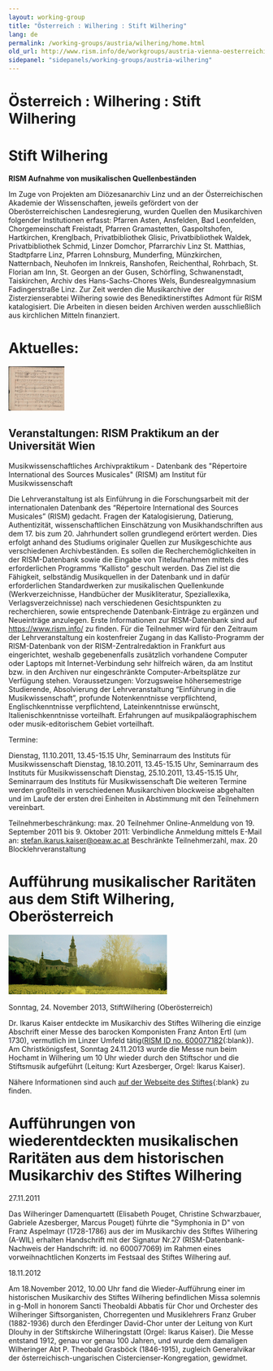 ```yaml
---
layout: working-group
title: "Österreich : Wilhering : Stift Wilhering"
lang: de
permalink: /working-groups/austria/wilhering/home.html
old_url: http://www.rism.info/de/workgroups/austria-vienna-oesterreichische-akademie-der-wissenschaften/home.html
sidepanel: "sidepanels/working-groups/austria-wilhering"
---
```


# Österreich : Wilhering : Stift Wilhering

# Stift Wilhering

**RISM Aufnahme von musikalischen Quellenbeständen**

Im Zuge von Projekten am Diözesanarchiv Linz und an der Österreichischen Akademie der Wissenschaften, jeweils gefördert von der Oberösterreichischen Landesregierung, wurden Quellen den Musikarchiven folgender Institutionen erfasst: Pfarren Asten, Ansfelden, Bad Leonfelden, Chorgemeinschaft Freistadt,  Pfarren Gramastetten, Gaspoltshofen, Hartkirchen, Krenglbach, Privatbibliothek Glisic, Privatbibliothek Waldek, Privatbibliothek Schmid, Linzer Domchor, Pfarrarchiv Linz St. Matthias, Stadtpfarre Linz, Pfarren Lohnsburg, Munderfing, Münzkirchen, Natternbach, Neuhofen im Innkreis, Ranshofen, Reichenthal, Rohrbach, St. Florian am Inn, St. Georgen an der Gusen, Schörfling, Schwanenstadt, Taiskirchen, Archiv des Hans-Sachs-Chores Wels, Bundesrealgymnasium Fadingerstraße Linz. Zur Zeit werden die Musikarchive der Zisterzienserabtei Wilhering sowie des Benediktinerstiftes Admont für RISM katalogisiert. Die Arbeiten in diesen beiden Archiven werden ausschließlich aus kirchlichen Mitteln finanziert.

# Aktuelles:

 ![](/resources-old-website/workgroups-images/csm_Winterreise_7629d31da9.jpg)

## Veranstaltungen: RISM Praktikum an der Universität Wien

Musikwissenschaftliches Archivpraktikum - Datenbank des "Répertoire International des Sources Musicales" (RISM) am Institut für Musikwissenschaft

Die Lehrveranstaltung ist als Einführung in die Forschungsarbeit mit der internationalen Datenbank des “Répertoire International des Sources Musicales” (RISM) gedacht. Fragen der Katalogisierung, Datierung, Authentizität, wissenschaftlichen Einschätzung von Musikhandschriften aus dem 17. bis zum 20. Jahrhundert sollen grundlegend erörtert werden. Dies erfolgt anhand des Studiums originaler Quellen zur Musikgeschichte aus verschiedenen Archivbeständen. Es sollen die Recherchemöglichkeiten in der RISM-Datenbank sowie die Eingabe von Titelaufnahmen mittels des erforderlichen Programms “Kallisto” geschult werden. Das Ziel ist die Fähigkeit, selbständig Musikquellen in der Datenbank und in dafür erforderlichen Standardwerken zur musikalischen Quellenkunde (Werkverzeichnisse, Handbücher der Musikliteratur, Speziallexika, Verlagsverzeichnisse) nach verschiedenen Gesichtspunkten zu recherchieren, sowie entsprechende Datenbank-Einträge zu ergänzen und Neueinträge anzulegen. Erste Informationen zur RISM-Datenbank sind auf https://www.rism.info/ zu finden. Für die Teilnehmer wird für den Zeitraum der Lehrveranstaltung ein kostenfreier Zugang in das Kallisto-Programm der RISM-Datenbank von der RISM-Zentralredaktion in Frankfurt aus eingerichtet, weshalb gegebenenfalls zusätzlich vorhandene Computer oder Laptops mit Internet-Verbindung sehr hilfreich wären, da am Institut bzw. in den Archiven nur eingeschränkte Computer-Arbeitsplätze zur Verfügung stehen. Voraussetzungen: Vorzugsweise höhersemestrige Studierende, Absolvierung der Lehrveranstaltung “Einführung in die Musikwissenschaft”, profunde Notenkenntnisse verpflichtend, Englischkenntnisse verpflichtend, Lateinkenntnisse erwünscht, Italienischkenntnisse vorteilhaft. Erfahrungen auf musikpaläographischem oder musik-editorischem Gebiet vorteilhaft.

Termine:

Dienstag, 11.10.2011, 13.45-15.15 Uhr, Seminarraum des Instituts für Musikwissenschaft
Dienstag, 18.10.2011, 13.45-15.15 Uhr, Seminarraum des Instituts für Musikwissenschaft
Dienstag, 25.10.2011, 13.45-15.15 Uhr, Seminarraum des Instituts für Musikwissenschaft
Die weiteren Termine werden großteils in verschiedenen Musikarchiven blockweise abgehalten und im Laufe der ersten drei Einheiten in Abstimmung mit den Teilnehmern vereinbart.

Teilnehmerbeschränkung: max. 20 Teilnehmer Online-Anmeldung von 19. September 2011 bis 9. Oktober 2011: Verbindliche Anmeldung mittels E-Mail an: stefan.ikarus.kaiser@oeaw.ac.at Beschränkte Teilnehmerzahl, max. 20 Blocklehrveranstaltung

<!-- -->

# Aufführung musikalischer Raritäten aus dem Stift Wilhering, Oberösterreich

 ![](/resources-old-website/workgroups-images/csm_Stift_596fd558da.jpg "Stift")

Sonntag, 24. November 2013, StiftWilhering (Oberösterreich)

Dr. Ikarus Kaiser entdeckte im Musikarchiv des Stiftes Wilhering die einzige Abschrift einer Messe des barocken Komponisten Franz Anton Ertl (um 1730), vermutlich im Linzer Umfeld tätig([RISM ID no. 600077182](http://opac.rism.info/search?documentid=600077182){:blank}). Am Christkönigsfest, Sonntag 24.11.2013 wurde die Messe nun beim Hochamt in Wilhering um 10 Uhr wieder durch den Stiftschor und die Stiftsmusik aufgeführt (Leitung: Kurt Azesberger, Orgel: Ikarus Kaiser).

Nähere Informationen sind auch [auf der Webseite des Stiftes](https://web.archive.org/web/20160313154422/http://stiftwilhering.at/termine/stift-wilhering-christkoenigssonntag-hochamt/){:blank} zu finden.

# Aufführungen von wiederentdeckten musikalischen Raritäten aus dem historischen Musikarchiv des Stiftes Wilhering

27.11.2011

Das Wilheringer Damenquartett (Elisabeth Pouget, Christine Schwarzbauer, Gabriele Azesberger, Marcus Pouget) führte die "Symphonia in D" von Franz Aspelmayr (1728-1786) aus der im Musikarchiv des Stiftes Wilhering (A-WIL) erhalten Handschrift mit der Signatur Nr.27 (RISM-Datenbank-Nachweis der Handschrift: id. no 600077069) im Rahmen eines vorweihnachtlichen Konzerts im Festsaal des Stiftes Wilhering auf.

18.11.2012

Am 18.November 2012, 10.00 Uhr fand die Wieder-Aufführung einer im historischen Musikarchiv des Stiftes Wilhering befindlichen Missa solemnis in g-Moll in honorem Sancti Theobaldi Abbatis für Chor und Orchester des Wilheringer Siftsorganisten, Chorregenten und Musiklehrers Franz Gruber (1882-1936) durch den Eferdinger David-Chor unter der Leitung von Kurt Dlouhy in der Stiftskirche Wilheringstatt (Orgel: Ikarus Kaiser). Die Messe entstand 1912, genau vor genau 100 Jahren, und wurde dem damaligen Wilheringer Abt P. Theobald Grasböck (1846-1915), zugleich Generalvikar der österreichisch-ungarischen Cistercienser-Kongregation, gewidmet.
